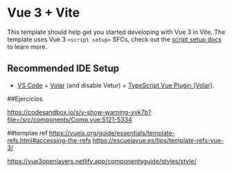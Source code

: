 # Vue 3 + Vite

This template should help get you started developing with Vue 3 in Vite. The template uses Vue 3 `<script setup>` SFCs, check out the [script setup docs](https://v3.vuejs.org/api/sfc-script-setup.html#sfc-script-setup) to learn more.

## Recommended IDE Setup

- [VS Code](https://code.visualstudio.com/) + [Volar](https://marketplace.visualstudio.com/items?itemName=Vue.volar) (and disable Vetur) + [TypeScript Vue Plugin (Volar)](https://marketplace.visualstudio.com/items?itemName=Vue.vscode-typescript-vue-plugin).

##Ejercicios 

https://codesandbox.io/s/v-show-warning-yvk7b?file=/src/components/Comp.vue:5121-5334


##templae ref
https://vuejs.org/guide/essentials/template-refs.html#accessing-the-refs
https://escuelavue.es/tips/template-refs-vue-3/

https://vue3openlayers.netlify.app/componentsguide/styles/style/

